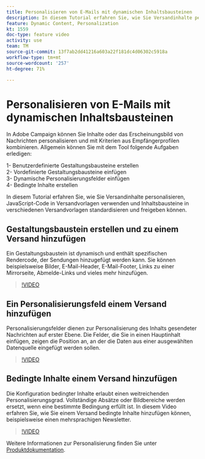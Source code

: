 ```yaml
---
title: Personalisieren von E-Mails mit dynamischen Inhaltsbausteinen
description: In diesem Tutorial erfahren Sie, wie Sie Versandinhalte personalisieren, JavaScript-Code in Versandvorlagen verwenden und Inhaltsbausteine in verschiedenen Versandvorlagen standardisieren und freigeben können.
feature: Dynamic Content, Personalization
kt: 1559
doc-type: feature video
activity: use
team: TM
source-git-commit: 13f7ab2dd41216a603a22f181dc4d06302c5918a
workflow-type: tm+mt
source-wordcount: '257'
ht-degree: 71%

---
```



# Personalisieren von E-Mails mit dynamischen Inhaltsbausteinen

In Adobe Campaign können Sie Inhalte oder das Erscheinungsbild von Nachrichten personalisieren und mit Kriterien aus Empfängerprofilen kombinieren. Allgemein können Sie mit dem Tool folgende Aufgaben erledigen:

1- Benutzerdefinierte Gestaltungsbausteine erstellen\
2- Vordefinierte Gestaltungsbausteine einfügen\
3- Dynamische Personalisierungsfelder einfügen\
4- Bedingte Inhalte erstellen

In diesem Tutorial erfahren Sie, wie Sie Versandinhalte personalisieren, JavaScript-Code in Versandvorlagen verwenden und Inhaltsbausteine in verschiedenen Versandvorlagen standardisieren und freigeben können.

## Gestaltungsbaustein erstellen und zu einem Versand hinzufügen

Ein Gestaltungsbaustein ist dynamisch und enthält spezifischen Rendercode, der Sendungen hinzugefügt werden kann. Sie können beispielsweise Bilder, E-Mail-Header, E-Mail-Footer, Links zu einer Mirrorseite, Abmelde-Links und vieles mehr hinzufügen.

>[!VIDEO](https://video.tv.adobe.com/v/24924?quality=12&learn=on)

## Ein Personalisierungsfeld einem Versand hinzufügen

Personalisierungsfelder dienen zur Personalisierung des Inhalts gesendeter Nachrichten auf erster Ebene. Die Felder, die Sie in einen Hauptinhalt einfügen, zeigen die Position an, an der die Daten aus einer ausgewählten Datenquelle eingefügt werden sollen.

>[!VIDEO](https://video.tv.adobe.com/v/24925?quality=12&learn=on)

## Bedingte Inhalte einem Versand hinzufügen

Die Konfiguration bedingter Inhalte erlaubt einen weitreichenden Personalisierungsgrad. Vollständige Absätze oder Bildbereiche werden ersetzt, wenn eine bestimmte Bedingung erfüllt ist. In diesem Video erfahren Sie, wie Sie einem Versand bedingte Inhalte hinzufügen können, beispielsweise einen mehrsprachigen Newsletter.

>[!VIDEO](https://video.tv.adobe.com/v/24926?quality=12&learn=on)

Weitere Informationen zur Personalisierung finden Sie unter [Produktdokumentation](https://experienceleague.adobe.com/docs/campaign-classic/using/sending-messages/personalizing-deliveries/about-personalization.html?lang=de).
